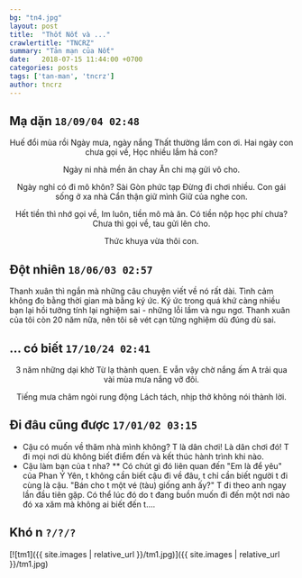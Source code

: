 ```yaml
---
bg: "tn4.jpg"
layout: post
title:  "Thốt Nốt và ..."
crawlertitle: "TNCRZ"
summary: "Tản mạn của Nốt"
date:   2018-07-15 11:44:00 +0700
categories: posts
tags: ['tan-man', 'tncrz']
author: tncrz
---
```

## Mạ dặn `18/09/04 02:48`

<center>
Huế đổi mùa rồi
Ngày mưa, ngày nắng
Thất thường lắm con ơi.
Hai ngày con chưa gọi về,
Học nhiều lắm hả con?

Ngày ni nhà mền ăn chay
Ăn chi mạ gửi vô cho.

Ngày nghỉ có đi mô khôn?
Sài Gòn phức tạp
Đừng đi chơi nhiều.
Con gái sống ở xa nhà
Cẩn thận giữ mình
Giữ của nghe con.

Hết tiền thì nhớ gọi về,
Im luôn, tiền mô mà ăn.
Có tiền nộp học phí chưa?
Chưa thì gọi về, tau gửi lên cho.

Thức khuya vừa thôi con.
</center>

## Đột nhiên `18/06/03 02:57`

Thanh xuân thì ngắn mà những câu chuyện viết về nó rất dài. Tình cảm không đo bằng thời gian mà bằng ký ức. 
Ký ức trong quá khứ càng nhiều bạn lại hồi tưởng tính lại nghiệm sai - những lỗi lầm và ngu ngơ.
Thanh xuân của tôi còn 20 năm nữa, nên tôi sẽ vét cạn từng nghiệm dù đúng dù sai.


## ... có biết `17/10/24 02:41`

<center>
3 năm những dại khờ
Từ lạ thành quen.
E vẫn vậy chờ nắng ấm 
A trải qua vài mùa mưa nắng vỡ đôi.

Tiếng mưa châm ngòi rung động
Lách tách, nhịp thở không nói thành lời.
</center>


## Đi đâu cũng được `17/01/02 03:15`

- Cậu có muốn về thăm nhà mình không?
T là dân chơi! Là dân chơi đó! T đi mọi nơi dù không biết điểm đến và kết thúc hành trình khi nào.
- Cậu làm bạn của t nha? **
Có chút gì đó liên quan đến "Em là để yêu" của Phan Ý Yên, t không cần biết cậu đi về đâu, t chỉ cần biết người t đi cùng là cậu. "Bán cho t một vé (tàu) giống anh ấy?" T đi theo anh ngay lần đầu tiên gặp. Có thể lúc đó do t đang buồn muốn đi đến một nơi nào đó xa xăm mà không ai biết đến t....

## Khó n `?/?/?`

[![tm1]({{ site.images | relative_url }}/tm1.jpg)]({{ site.images | relative_url }}/tm1.jpg)